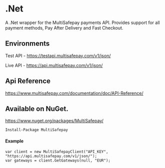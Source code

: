 # .Net
A .Net wrapper for the MultiSafepay payments API. Provides support for all payment methods, Pay After Delivery and Fast Checkout.

## Environments
Test API - https://testapi.multisafepay.com/v1/json/

Live API - https://api.multisafepay.com/v1/json/

## Api Reference
https://www.multisafepay.com/documentation/doc/API-Reference/


## Available on NuGet.
https://www.nuget.org/packages/MultiSafepay/

```
Install-Package MultiSafepay
```

#### Example
```
var client = new MultiSafepayClient("API_KEY", "https://api.multisafepay.com/v1/json/");
var gateways = client.GetGateways(null, "EUR");
```